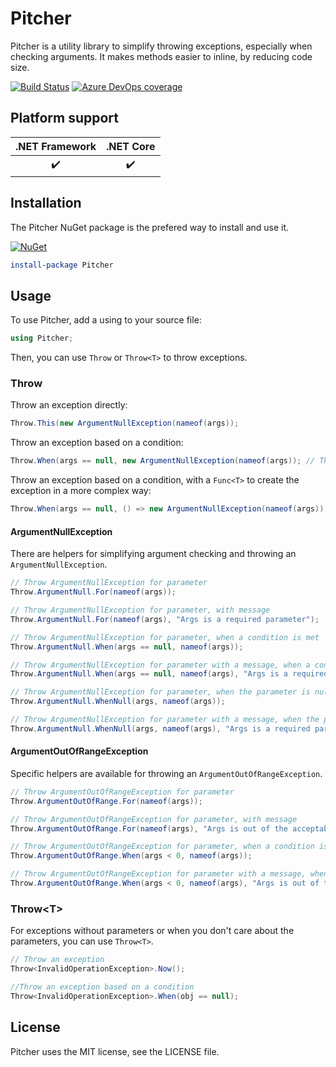 # Pitcher

Pitcher is a utility library to simplify throwing exceptions, especially when checking arguments. It makes methods easier to inline, by reducing code size.


[![Build Status](https://interastra.visualstudio.com/OSS%20-%20CI/_apis/build/status/Pitcher%20CI?branchName=master)](https://interastra.visualstudio.com/OSS%20-%20CI/_build/latest?definitionId=14&branchName=master) [![Azure DevOps coverage](https://img.shields.io/azure-devops/coverage/interastra/OSS%20-%20CI/14.svg?cacheSeconds=3600)](https://dev.azure.com/interastra/OSS%20-%20CI/_build?definitionId=14&_a=summary) 

## Platform support

| .NET Framework     |     .NET Core      |
|:------------------:|:------------------:|
| :heavy_check_mark: | :heavy_check_mark: |

## Installation

The Pitcher NuGet package is the prefered way to install and use it.

[![NuGet](https://img.shields.io/nuget/v/Pitcher.svg?cacheSeconds=3600)](https://www.nuget.org/packages/Pitcher/)

```powershell
install-package Pitcher
```

## Usage

To use Pitcher, add a using to your source file:

```csharp
using Pitcher;
```

Then, you can use `Throw` or `Throw<T>` to throw exceptions.

### Throw

Throw an exception directly:
```csharp
Throw.This(new ArgumentNullException(nameof(args));
```

Throw an exception based on a condition:
```csharp
Throw.When(args == null, new ArgumentNullException(nameof(args)); // This will always allocate the exception
```

Throw an exception based on a condition, with a `Func<T>` to create the exception in a more complex way:
```csharp
Throw.When(args == null, () => new ArgumentNullException(nameof(args));
```

#### ArgumentNullException

There are helpers for simplifying argument checking and throwing an `ArgumentNullException`.

```csharp
// Throw ArgumentNullException for parameter
Throw.ArgumentNull.For(nameof(args));

// Throw ArgumentNullException for parameter, with message
Throw.ArgumentNull.For(nameof(args), "Args is a required parameter");

// Throw ArgumentNullException for parameter, when a condition is met
Throw.ArgumentNull.When(args == null, nameof(args));

// Throw ArgumentNullException for parameter with a message, when a condition is met
Throw.ArgumentNull.When(args == null, nameof(args), "Args is a required parameter");

// Throw ArgumentNullException for parameter, when the parameter is null
Throw.ArgumentNull.WhenNull(args, nameof(args));

// Throw ArgumentNullException for parameter with a message, when the parameter is null
Throw.ArgumentNull.WhenNull(args, nameof(args), "Args is a required parameter");
```

#### ArgumentOutOfRangeException

Specific helpers are available for throwing an `ArgumentOutOfRangeException`.

```csharp
// Throw ArgumentOutOfRangeException for parameter
Throw.ArgumentOutOfRange.For(nameof(args));

// Throw ArgumentOutOfRangeException for parameter, with message
Throw.ArgumentOutOfRange.For(nameof(args), "Args is out of the acceptable range");

// Throw ArgumentOutOfRangeException for parameter, when a condition is met
Throw.ArgumentOutOfRange.When(args < 0, nameof(args));

// Throw ArgumentOutOfRangeException for parameter with a message, when a condition is met
Throw.ArgumentOutOfRange.When(args < 0, nameof(args), "Args is out of the acceptable range");

```

### Throw&lt;T&gt;

For exceptions without parameters or when you don't care about the parameters, you can use `Throw<T>`.

```csharp
// Throw an exception
Throw<InvalidOperationException>.Now();

//Throw an exception based on a condition
Throw<InvalidOperationException>.When(obj == null);
```

## License

Pitcher uses the MIT license, see the LICENSE file.
